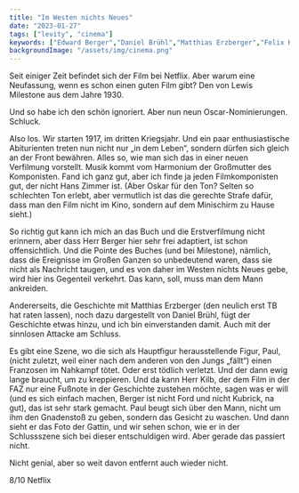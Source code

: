 ```yaml
---
title: "Im Westen nichts Neues"
date: "2023-01-27"
tags: ["levity", "cinema"]
keywords: ["Edward Berger","Daniel Brühl","Matthias Erzberger","Felix Kammerer","Albrecht Schuch","Lewis Milestone","Andreas Kilb","Stanley Kubrick","John Ford"]
backgroundImage: "/assets/img/cinema.png"
---
```

Seit einiger Zeit befindet sich der Film bei Netflix. Aber warum eine Neufassung, wenn es schon einen guten Film gibt? Den von Lewis Milestone aus dem Jahre 1930. 

Und so habe ich den schön ignoriert. Aber nun neun Oscar-Nominierungen. Schluck.

Also los. Wir starten 1917, im dritten Kriegsjahr. Und ein paar enthusiastische Abiturienten treten nun nicht nur „in dem Leben“, sondern dürfen sich gleich an der Front bewähren. Alles so, wie man sich das in einer neuen Verfilmung vorstellt. Musik kommt vom Harmonium der Großmutter des Komponisten. Fand ich ganz gut, aber ich finde ja jeden Filmkomponisten gut, der nicht Hans Zimmer ist. (Aber Oskar für den Ton? Selten so schlechten Ton erlebt, aber vermutlich ist das die gerechte Strafe dafür, dass man den Film nicht im Kino, sondern auf dem Minischirm zu Hause sieht.)

So richtig gut kann ich mich an das Buch und die Erstverfilmung nicht erinnern, aber dass Herr Berger hier sehr frei adaptiert, ist schon offensichtlich. Und die Pointe des Buches (und bei Milestone), nämlich, dass die Ereignisse im Großen Ganzen so unbedeutend waren, dass sie nicht als Nachricht taugen, und es von daher im Westen nichts Neues gebe, wird hier ins Gegenteil verkehrt. Das kann, soll, muss man dem Mann ankreiden.

Andererseits, die Geschichte mit Matthias Erzberger (den neulich erst TB hat raten lassen), noch dazu dargestellt von Daniel Brühl, fügt der Geschichte etwas hinzu, und ich bin einverstanden damit. Auch mit der sinnlosen Attacke am Schluss.

Es gibt eine Szene, wo die sich als Hauptfigur herausstellende Figur, Paul, (nicht zuletzt, weil einer nach dem anderen von den Jungs „fällt“) einen Franzosen im Nahkampf tötet. Oder erst tödlich verletzt. Und der dann ewig lange braucht, um zu kreppieren. Und da kann Herr Kilb, der dem Film in der FAZ nur eine Fußnote in der Geschichte zustehen möchte, sagen was er will (und es sich einfach machen, Berger ist nicht Ford und nicht Kubrick, na gut), das ist sehr stark gemacht. Paul beugt sich über den Mann, nicht um ihm den Gnadenstoß zu geben, sondern das Gesicht zu waschen. Und dann sieht er das Foto der Gattin, und wir sehen schon, wie er in der Schlussszene sich bei dieser entschuldigen wird. Aber gerade das passiert nicht.

Nicht genial, aber so weit davon entfernt auch wieder nicht.

8/10 Netflix


